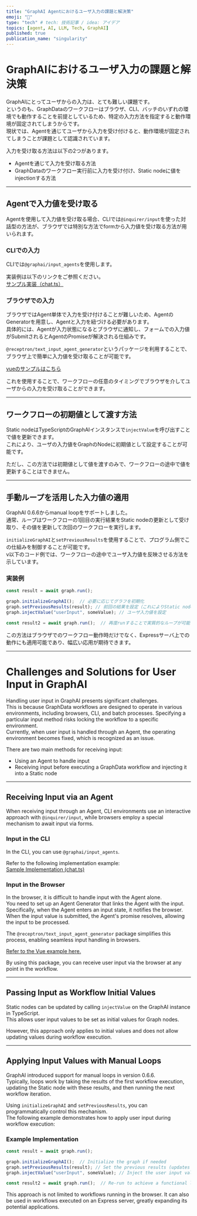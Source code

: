```yaml
---
title: "GraphAI Agentにおけるユーザ入力の課題と解決策"
emoji: "🤖"
type: "tech" # tech: 技術記事 / idea: アイデア
topics: [agent, AI, LLM, Tech, GraphAI]
published: true
publication_name: "singularity"
---
```



# GraphAIにおけるユーザ入力の課題と解決策

GraphAIにとってユーザからの入力は、とても難しい課題です。  
というのも、GraphDataのワークフローはブラウザ、CLI、バッチのいずれの環境でも動作することを前提としているため、特定の入力方法を指定すると動作環境が固定されてしまうからです。  
現状では、Agentを通じてユーザから入力を受け付けると、動作環境が固定されてしまうことが課題として認識されています。

入力を受け取る方法は以下の2つがあります。

- Agentを通じて入力を受け取る方法
- GraphDataのワークフロー実行前に入力を受け付け、Static nodeに値をinjectionする方法

---

## Agentで入力値を受け取る

Agentを使用して入力値を受け取る場合、CLIでは`@inquirer/input`を使った対話型の方法が、ブラウザでは特別な方法でformから入力値を受け取る方法が用いられます。

### CLIでの入力

CLIでは`@graphai/input_agents`を使用します。

実装例は以下のリンクをご参照ください。  
[サンプル実装（chat.ts）](https://github.com/receptron/graphai/blob/main/packages/samples/src/interaction/chat.ts)

### ブラウザでの入力

ブラウザではAgent単体で入力を受け付けることが難しいため、AgentのGeneratorを用意し、Agentと入力を紐づける必要があります。  
具体的には、Agentが入力状態になるとブラウザに通知し、フォームでの入力値がSubmitされるとAgentのPromiseが解決される仕組みです。

`@receptron/text_input_agent_generator`というパッケージを利用することで、ブラウザ上で簡単に入力値を受け取ることが可能です。

[vueのサンプルはこちら](https://github.com/receptron/graphai-utils/blob/main/packages/vue-text-input-agent-generator/README.md)

これを使用することで、ワークフローの任意のタイミングでブラウザを介してユーザからの入力を受け取ることができます。

---

## ワークフローの初期値として渡す方法

Static nodeはTypeScriptのGraphAIインスタンスで`injectValue`を呼び出すことで値を更新できます。  
これにより、ユーザの入力値をGraphのNodeに初期値として設定することが可能です。

ただし、この方法では初期値として値を渡すのみで、ワークフローの途中で値を更新することはできません。

---

## 手動ループを活用した入力値の適用

GraphAI 0.6.6からmanual loopをサポートしました。  
通常、ループはワークフローの1回目の実行結果をStatic nodeの更新として受け取り、その値を更新して次回のワークフローを実行します。

`initializeGraphAI`と`setPreviousResults`を使用することで、プログラム側でこの仕組みを制御することが可能です。  
v以下のコード例では、ワークフローの途中でユーザ入力値を反映させる方法を示しています。

### 実装例

```typescript
const result = await graph.run();

graph.initializeGraphAI();  // 必要に応じてグラフを初期化
graph.setPreviousResults(result); // 前回の結果を設定（これによりStatic nodeの更新が適用される）
graph.injectValue("userInput", someValue); // ユーザ入力値を設定

const result2 = await graph.run();  // 再度runすることで実質的なループが可能
```

この方法はブラウザでのワークフロー動作時だけでなく、Expressサーバ上での動作にも適用可能であり、幅広い応用が期待できます。


----


# Challenges and Solutions for User Input in GraphAI

Handling user input in GraphAI presents significant challenges.  
This is because GraphData workflows are designed to operate in various environments, including browsers, CLI, and batch processes. Specifying a particular input method risks locking the workflow to a specific environment.  
Currently, when user input is handled through an Agent, the operating environment becomes fixed, which is recognized as an issue.

There are two main methods for receiving input:

- Using an Agent to handle input
- Receiving input before executing a GraphData workflow and injecting it into a Static node

---

## Receiving Input via an Agent

When receiving input through an Agent, CLI environments use an interactive approach with `@inquirer/input`, while browsers employ a special mechanism to await input via forms.

### Input in the CLI

In the CLI, you can use `@graphai/input_agents`.

Refer to the following implementation example:  
[Sample Implementation (chat.ts)](https://github.com/receptron/graphai/blob/main/packages/samples/src/interaction/chat.ts)

### Input in the Browser

In the browser, it is difficult to handle input with the Agent alone.  
You need to set up an Agent Generator that links the Agent with the input. Specifically, when the Agent enters an input state, it notifies the browser. When the input value is submitted, the Agent's promise resolves, allowing the input to be processed.

The `@receptron/text_input_agent_generator` package simplifies this process, enabling seamless input handling in browsers.

[Refer to the Vue example here.](https://github.com/receptron/graphai-utils/blob/main/packages/vue-text-input-agent-generator/README.md)

By using this package, you can receive user input via the browser at any point in the workflow.

---

## Passing Input as Workflow Initial Values

Static nodes can be updated by calling `injectValue` on the GraphAI instance in TypeScript.  
This allows user input values to be set as initial values for Graph nodes.

However, this approach only applies to initial values and does not allow updating values during workflow execution.

---

## Applying Input Values with Manual Loops

GraphAI introduced support for manual loops in version 0.6.6.  
Typically, loops work by taking the results of the first workflow execution, updating the Static node with these results, and then running the next workflow iteration.

Using `initializeGraphAI` and `setPreviousResults`, you can programmatically control this mechanism.  
The following example demonstrates how to apply user input during workflow execution:

### Example Implementation

```typescript
const result = await graph.run();

graph.initializeGraphAI();  // Initialize the graph if needed
graph.setPreviousResults(result); // Set the previous results (updates the Static node)
graph.injectValue("userInput", someValue); // Inject the user input value

const result2 = await graph.run();  // Re-run to achieve a functional loop
```

This approach is not limited to workflows running in the browser. It can also be used in workflows executed on an Express server, greatly expanding its potential applications.